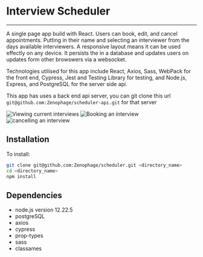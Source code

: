 # Interview Scheduler

---

A single page app build with React. Users can book, edit, and cancel appointments. Putting in their name and selecting an interviewer from the days available interviewers. A responsive layout means it can be used effectly on any device. It persists the in a database and updates users on updates form other browswers via a websocket.

Technologies utilised for this app include React, Axios, Sass, WebPack for the front end, Cypress, Jest and Testing Library for testing, and Node.js, Express, and PostgreSQL for the server side api.

This app has uses a back end api server, you can git clone this url `git@github.com:Zenophage/scheduler-api.git` for that server 

![Viewing current interviews](https://github.com/Zenophage/scheduler/blob/master/docs/img1.png?raw=true)
![Booking an interview](https://github.com/Zenophage/scheduler/blob/master/docs/img2.png?raw=true)
![cancelling an interview](https://github.com/Zenophage/scheduler/blob/master/docs/img3.png?raw=true)

## Installation 

To install:
```bash
git clone git@github.com:Zenophage/scheduler.git <directory_name>
cd <directory_name>
npm install
```

## Dependencies

 * node.js version 12.22.5
 * postgreSQL
 * axios
 * cypress
 * prop-types
 * sass
 * classames